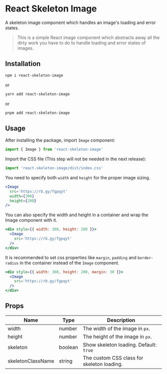 # React Skeleton Image

A skeleton image component which handles an image's loading and error states.

> This is a simple React image component which abstracts away all the dirty work you have to do to handle loading and error states of images.

## Installation

```bash
npm i react-skeleton-image
```

or

```bash
yarn add react-skeleton-image
```

or

```bash
pnpm add react-skeleton-image
```

## Usage

After installing the package, import `Image` component:

```js
import { Image } from 'react-skeleton-image'
```

Import the CSS file (This step will not be needed in the next release):

```js
import 'react-skeleton-image/dist/index.css'
```

You need to specify both `width` and `height` for the proper image sizing.

```jsx
<Image
  src='https://rb.gy/fgpqyt'
  width={300}
  height={200}
/>
```

You can also specify the width and height in a container and wrap the Image component with it.

```jsx
<div style={{ width: 300, height: 200 }}>
  <Image
    src='https://rb.gy/fgpqyt'
  />
</div>
```

It is recommended to set css properties like `margin`, `padding` and `border-radius` in the container instead of the `Image` component. 

```jsx
<div style={{ width: 300, height: 200, margin: 30 }}>
  <Image
    src='https://rb.gy/fgpqyt'
  />
</div>
```

## Props

| Name                | Type            | Description                                          |
| ------------------- | --------------- | ---------------------------------------------------- |
| width               | number          | The width of the image in `px`.                      |
| height              | number          | The height of the image in `px`.                     |
| skeleton            | boolean         | Show skeleton loading. Default: `true`               |
| skeletonClassName   | string          | The custom CSS class for skeleton loading.           |
